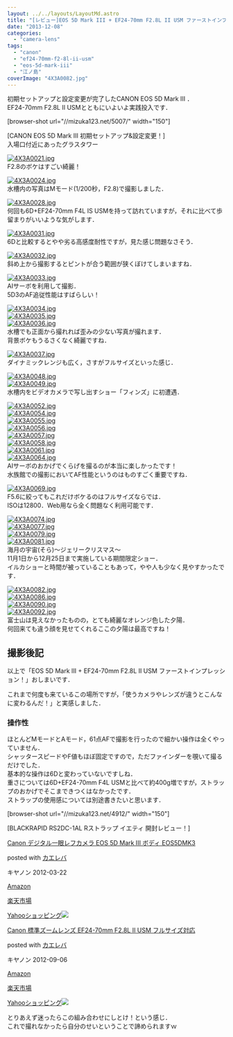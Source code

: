 ```yaml
---
layout: ../../layouts/LayoutMd.astro
title: "[レビュー]EOS 5D Mark III + EF24-70mm F2.8L II USM ファーストインプレッション！"
date: "2013-12-08"
categories: 
  - "camera-lens"
tags: 
  - "canon"
  - "ef24-70mm-f2-8l-ii-usm"
  - "eos-5d-mark-iii"
  - "江ノ島"
coverImage: "4X3A0082.jpg"
---
```


初期セットアップと設定変更が完了したCANON EOS 5D Mark III ．  
EF24-70mm F2.8L II USMとともにいよいよ実践投入です．

\[browser-shot url="//mizuka123.net/5007/" width="150"\]

[CANON EOS 5D Mark III 初期セットアップ&設定変更！]  
入場口付近にあったグラスタワー

[![4X3A0021.jpg](/wp/images/11262308964_5ee5f90c82_b.jpg)](http://www.flickr.com/photos/67522130@N08/11262308964/ "4X3A0021.jpg")  
F2.8のボケはすごい綺麗！

[![4X3A0024.jpg](/wp/images/11262314944_2ffefc5d3c_b.jpg)](http://www.flickr.com/photos/67522130@N08/11262314944/ "4X3A0024.jpg")  
水槽内の写真はMモード(1/200秒，F2.8)で撮影しました．

[![4X3A0028.jpg](/wp/images/11262281175_f8f3b246a3_b.jpg)](http://www.flickr.com/photos/67522130@N08/11262281175/ "4X3A0028.jpg")  
何回も6D+EF24-70mm F4L IS USMを持って訪れていますが，それに比べて歩留まりがいいような気がします．

[![4X3A0031.jpg](/wp/images/11262290485_f27e2266b0_b.jpg)](http://www.flickr.com/photos/67522130@N08/11262290485/ "4X3A0031.jpg")  
6Dと比較するとやや劣る高感度耐性ですが，見た感じ問題なさそう．

[![4X3A0032.jpg](/wp/images/11262339894_8c656df553_b.jpg)](http://www.flickr.com/photos/67522130@N08/11262339894/ "4X3A0032.jpg")  
斜め上から撮影するとピントが合う範囲が狭くぼけてしまいますね．

[![4X3A0033.jpg](/wp/images/11262297765_fc3e3d2671_b.jpg)](http://www.flickr.com/photos/67522130@N08/11262297765/ "4X3A0033.jpg")  
AIサーボを利用して撮影．  
5D3のAF追従性能はすばらしい！

[![4X3A0034.jpg](/wp/images/11262334186_d95e6aab9a_b.jpg)](http://www.flickr.com/photos/67522130@N08/11262334186/ "4X3A0034.jpg")  
[![4X3A0035.jpg](/wp/images/11262352134_8d2b8cb567_b.jpg)](http://www.flickr.com/photos/67522130@N08/11262352134/ "4X3A0035.jpg")  
[![4X3A0036.jpg](/wp/images/11262359054_46a4660494_b.jpg)](http://www.flickr.com/photos/67522130@N08/11262359054/ "4X3A0036.jpg")  
水槽でも正面から撮れれば歪みの少ない写真が撮れます．  
背景ボケもうるさくなく綺麗ですね．

[![4X3A0037.jpg](/wp/images/11262409843_6427d02dd3_b.jpg)](http://www.flickr.com/photos/67522130@N08/11262409843/ "4X3A0037.jpg")  
ダイナミックレンジも広く，さすがフルサイズといった感じ．

[![4X3A0048.jpg](/wp/images/11262331275_7ced59b8fd_b.jpg)](http://www.flickr.com/photos/67522130@N08/11262331275/ "4X3A0048.jpg")  
[![4X3A0049.jpg](/wp/images/11262336595_3c98cd356a_b.jpg)](http://www.flickr.com/photos/67522130@N08/11262336595/ "4X3A0049.jpg")  
水槽内をビデオカメラで写し出すショー「フィンズ」に初遭遇．

[![4X3A0052.jpg](/wp/images/11262348865_577a8b24b8_b.jpg)](http://www.flickr.com/photos/67522130@N08/11262348865/ "4X3A0052.jpg")  
[![4X3A0054.jpg](/wp/images/11262450443_2c4a7f576e_b.jpg)](http://www.flickr.com/photos/67522130@N08/11262450443/ "4X3A0054.jpg")  
[![4X3A0055.jpg](/wp/images/11262413284_2d94503532_b.jpg)](http://www.flickr.com/photos/67522130@N08/11262413284/ "4X3A0055.jpg")  
[![4X3A0056.jpg](/wp/images/11262403966_4f3dff45db_b.jpg)](http://www.flickr.com/photos/67522130@N08/11262403966/ "4X3A0056.jpg")  
[![4X3A0057.jpg](/wp/images/11262463883_0d20c28df1_b.jpg)](http://www.flickr.com/photos/67522130@N08/11262463883/ "4X3A0057.jpg")  
[![4X3A0058.jpg](/wp/images/11262425164_6d1c322057_b.jpg)](http://www.flickr.com/photos/67522130@N08/11262425164/ "4X3A0058.jpg")  
[![4X3A0061.jpg](/wp/images/11262470263_aafc07f2ec_b.jpg)](http://www.flickr.com/photos/67522130@N08/11262470263/ "4X3A0061.jpg")  
[![4X3A0064.jpg](/wp/images/11262434744_e092fb1e8b_b.jpg)](http://www.flickr.com/photos/67522130@N08/11262434744/ "4X3A0064.jpg")  
AIサーボのおかげでくらげを撮るのが本当に楽しかったです！  
水族館での撮影においてAF性能というのはものすごく重要ですね．

[![4X3A0069.jpg](/wp/images/11262479753_4c171a1165_b.jpg)](http://www.flickr.com/photos/67522130@N08/11262479753/ "4X3A0069.jpg")  
F5.6に絞ってもこれだけボケるのはフルサイズならでは．  
ISOは12800．Web用なら全く問題なく利用可能です．

[![4X3A0074.jpg](/wp/images/11262487153_f87ff9c3d9_b.jpg)](http://www.flickr.com/photos/67522130@N08/11262487153/ "4X3A0074.jpg")  
[![4X3A0077.jpg](/wp/images/11262449884_3ee9ddb62e_b.jpg)](http://www.flickr.com/photos/67522130@N08/11262449884/ "4X3A0077.jpg")  
[![4X3A0079.jpg](/wp/images/11262495503_575cf24c0d_b.jpg)](http://www.flickr.com/photos/67522130@N08/11262495503/ "4X3A0079.jpg")  
[![4X3A0081.jpg](/wp/images/11262411475_158b904e4d_b.jpg)](http://www.flickr.com/photos/67522130@N08/11262411475/ "4X3A0081.jpg")  
海月の宇宙(そら)～ジェリークリスマス～  
11月1日から12月25日まで実施している期間限定ショー．  
イルカショーと時間が被っていることもあって，やや人も少なく見やすかったです．

[![4X3A0082.jpg](/wp/images/11262501783_b75efe5c5a_b.jpg)](http://www.flickr.com/photos/67522130@N08/11262501783/ "4X3A0082.jpg")  
[![4X3A0086.jpg](/wp/images/11262503933_8fde407fb0_b.jpg)](http://www.flickr.com/photos/67522130@N08/11262503933/ "4X3A0086.jpg")  
[![4X3A0090.jpg](/wp/images/11262506673_cfd8e744c9_b.jpg)](http://www.flickr.com/photos/67522130@N08/11262506673/ "4X3A0090.jpg")  
[![4X3A0092.jpg](/wp/images/11262470004_e01beb53fb_b.jpg)](http://www.flickr.com/photos/67522130@N08/11262470004/ "4X3A0092.jpg")  
富士山は見えなかったものの，とても綺麗なオレンジ色した夕陽．  
何回来ても違う顔を見せてくれるここの夕陽は最高ですね！

## 撮影後記

以上で「EOS 5D Mark III + EF24-70mm F2.8L II USM ファーストインプレッション！」おしまいです．

これまで何度も来ているこの場所ですが，「使うカメラやレンズが違うとこんなに変わるんだ！」と実感しました．

### 操作性

ほとんどMモードとAモード，61点AFで撮影を行ったので細かい操作は全くやっていません．  
シャッタースピードやF値もほぼ固定ですので，ただファインダーを覗いて撮るだけでした．  
基本的な操作は6Dと変わっていないですしね．  
重さについては6D+EF24-70mm F4L USMと比べて約400g増ですが，ストラップのおかげでそこまできつくはなかったです．  
ストラップの使用感については別途書きたいと思います．

\[browser-shot url="//mizuka123.net/4912/" width="150"\]

[BLACKRAPID RS2DC-1AL Rストラップ イエティ 開封レビュー！]

[Canon デジタル一眼レフカメラ EOS 5D Mark III ボディ EOS5DMK3](https://www.amazon.co.jp/exec/obidos/ASIN/B007G3SSP8/mizuka123-22/ref=nosim/)

posted with [カエレバ](http://kaereba.com)

キヤノン 2012-03-22

[Amazon](http://www.amazon.co.jp/gp/search?keywords=EOS5DMK3&__mk_ja_JP=%83J%83%5E%83J%83i&tag=mizuka123-22 "アマゾン")

[楽天市場](http://hb.afl.rakuten.co.jp/hgc/032b53ee.4b34c5ee.0f4a541e.f440145e/?pc=http%3A%2F%2Fsearch.rakuten.co.jp%2Fsearch%2Fmall%2FEOS5DMK3%2F-%2Ff.1-p.1-s.1-sf.0-st.A-v.2%3Fx%3D0%26scid%3Daf_ich_link_urltxt%26m%3Dhttp%3A%2F%2Fm.rakuten.co.jp%2F "楽天市場")

[Yahooショッピング![](/wp/images/41v2-EEbHqL._SL160_.jpg)](//ck.jp.ap.valuecommerce.com/servlet/referral?sid=3066752&pid=881990642&vc_url=http%3A%2F%2Fshopping.search.yahoo.co.jp%2Fsearch%3FuIv%3Don%26ei%3DUTF-8%26tab_ex%3Dcommerce%26slider%3D0%26va%3DEOS5DMK3 "Yahooショッピング")

[Canon 標準ズームレンズ EF24-70mm F2.8L II USM フルサイズ対応](https://www.amazon.co.jp/exec/obidos/ASIN/B0076FS09A/mizuka123-22/ref=nosim/)

posted with [カエレバ](http://kaereba.com)

キヤノン 2012-09-06

[Amazon](http://www.amazon.co.jp/gp/search?keywords=EF24-70mm%20F2.8L&__mk_ja_JP=%83J%83%5E%83J%83i&tag=mizuka123-22 "アマゾン")

[楽天市場](http://hb.afl.rakuten.co.jp/hgc/032b53ee.4b34c5ee.0f4a541e.f440145e/?pc=http%3A%2F%2Fsearch.rakuten.co.jp%2Fsearch%2Fmall%2FEF24-70mm%2520F2.8L%2F-%2Ff.1-p.1-s.1-sf.0-st.A-v.2%3Fx%3D0%26scid%3Daf_ich_link_urltxt%26m%3Dhttp%3A%2F%2Fm.rakuten.co.jp%2F "楽天市場")

[Yahooショッピング![](//ad.jp.ap.valuecommerce.com/servlet/gifbanner?sid=3066752&pid=881990642)](//ck.jp.ap.valuecommerce.com/servlet/referral?sid=3066752&pid=881990642&vc_url=http%3A%2F%2Fshopping.search.yahoo.co.jp%2Fsearch%3FuIv%3Don%26ei%3DUTF-8%26tab_ex%3Dcommerce%26slider%3D0%26va%3DEF24-70mm%2520F2.8L "Yahooショッピング")

とりあえず迷ったらこの組み合わせにしとけ！という感じ．  
これで撮れなかったら自分のせいということで諦められますｗ
